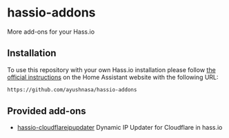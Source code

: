 # hassio-addons

More add-ons for your Hass.io

## Installation

To use this repository with your own Hass.io installation please follow [the official instructions](https://www.home-assistant.io/hassio/installing_third_party_addons/) on the Home Assistant website with the following URL:

```txt
https://github.com/ayushnasa/hassio-addons
```

## Provided add-ons

- [hassio-cloudflareipupdater](https://github.com/ayushnasa/hassio_cloudflareipupdater) Dynamic IP Updater for Cloudflare in hass.io

